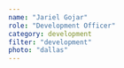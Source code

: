 ```yaml
---
name: "Jariel Gojar"
role: "Development Officer"
category: development
filter: "development"
photo: "dallas"
---
```

